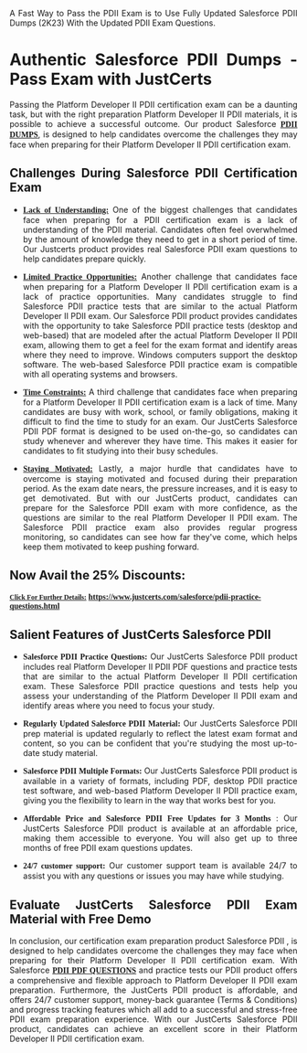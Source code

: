 <p dir="auto" style="text-align: justify;">A Fast Way to Pass the PDII Exam is to Use Fully Updated Salesforce PDII Dumps (2K23) With the Updated PDII Exam Questions.</p>

<h1 style="text-align: justify;"><strong>Authentic Salesforce PDII Dumps - Pass Exam with JustCerts</strong></h1>

<p style="text-align: justify;">Passing the Platform Developer II PDII certification exam can be a daunting task, but with the right preparation Platform Developer II PDII materials, it is possible to achieve a successful outcome. Our product Salesforce <strong><a href="https://www.justcerts.com/salesforce/pdii-practice-questions.html"><span style="font-family:Georgia,serif;"><u>PDII DUMPS</u></span></a></strong>, is designed to help candidates overcome the challenges they may face when preparing for their Platform Developer II PDII certification exam.</p>

<h2 style="text-align: justify;"><strong>Challenges During Salesforce PDII Certification Exam</strong></h2>

<ul>
	<li style="text-align: justify;"><u><span style="font-family:Georgia,serif;"><strong>Lack of Understanding:</strong></span></u> One of the biggest challenges that candidates face when preparing for a PDII certification exam is a lack of understanding of the PDII material. Candidates often feel overwhelmed by the amount of knowledge they need to get in a short period of time. Our Justcerts product provides real Salesforce PDII exam questions to help candidates prepare quickly.</li>
</ul>

<ul>
	<li style="text-align: justify;"><u><span style="font-family:Georgia,serif;"><strong>Limited Practice Opportunities:</strong></span></u> Another challenge that candidates face when preparing for a Platform Developer II PDII certification exam is a lack of practice opportunities. Many candidates struggle to find Salesforce PDII practice tests that are similar to the actual Platform Developer II PDII exam. Our Salesforce PDII product provides candidates with the opportunity to take Salesforce PDII practice tests (desktop and web-based) that are modeled after the actual Platform Developer II PDII exam, allowing them to get a feel for the exam format and identify areas where they need to improve. Windows computers support the desktop software. The web-based Salesforce PDII practice exam is compatible with all operating systems and browsers.</li>
</ul>

<ul>
	<li style="text-align: justify;"><u><span style="font-family:Georgia,serif;"><strong>Time Constraints:</strong></span></u> A third challenge that candidates face when preparing for a Platform Developer II PDII certification exam is a lack of time. Many candidates are busy with work, school, or family obligations, making it difficult to find the time to study for an exam. Our JustCerts Salesforce PDII PDF format is designed to be used on-the-go, so candidates can study whenever and wherever they have time. This makes it easier for candidates to fit studying into their busy schedules.</li>
</ul>

<ul>
	<li style="text-align: justify;"><u><span style="font-family:Georgia,serif;"><strong>Staying Motivated:</strong></span></u> Lastly, a major hurdle that candidates have to overcome is staying motivated and focused during their preparation period. As the exam date nears, the pressure increases, and it is easy to get demotivated. But with our JustCerts product, candidates can prepare for the Salesforce PDII exam with more confidence, as the questions are similar to the real Platform Developer II PDII exam. The Salesforce PDII practice exam also provides regular progress monitoring, so candidates can see how far they've come, which helps keep them motivated to keep pushing forward.</li>
</ul>

<h2 style="text-align: justify;"><strong>Now Avail the 25% Discounts:</strong></h2>

<p><span style="font-size:12px;"><u><span style="font-family:Georgia,serif;"><strong>Click For Further Details:</strong></span></u></span><span style="font-size:14px;"><span style="font-family:Georgia,serif;"><strong> <a href="https://www.justcerts.com/salesforce/pdii-practice-questions.html">https://www.justcerts.com/salesforce/pdii-practice-questions.html</a></strong></span></span></p>

<h2 style="text-align: justify;"><strong>Salient Features of JustCerts Salesforce PDII</strong></h2>

<ul>
	<li style="text-align: justify;"><span style="font-family:Georgia,serif;"><strong>Salesforce PDII Practice Questions:</strong></span> Our JustCerts Salesforce PDII product includes real Platform Developer II PDII PDF questions and practice tests that are similar to the actual Platform Developer II PDII certification exam. These Salesforce PDII practice questions and tests help you assess your understanding of the Platform Developer II PDII exam and identify areas where you need to focus your study.</li>
</ul>

<ul>
	<li style="text-align: justify;"><span style="font-family:Georgia,serif;"><strong>Regularly Updated Salesforce PDII Material:</strong></span> Our JustCerts Salesforce PDII prep material is updated regularly to reflect the latest exam format and content, so you can be confident that you're studying the most up-to-date study material.</li>
</ul>

<ul>
	<li style="text-align: justify;"><span style="font-family:Georgia,serif;"><strong>Salesforce PDII Multiple Formats:</strong></span> Our JustCerts Salesforce PDII product is available in a variety of formats, including PDF, desktop PDII practice test software, and web-based Platform Developer II PDII practice exam, giving you the flexibility to learn in the way that works best for you.</li>
</ul>

<ul>
	<li style="text-align: justify;"><span style="font-family:Georgia,serif;"><strong>Affordable Price and Salesforce PDII Free Updates for 3 Months</strong></span> : Our JustCerts Salesforce PDII product is available at an affordable price, making them accessible to everyone. You will also get up to three months of free PDII exam questions updates.</li>
</ul>

<ul>
	<li style="text-align: justify;"><span style="font-family:Georgia,serif;"><strong>24/7 customer support:</strong></span> Our customer support team is available 24/7 to assist you with any questions or issues you may have while studying.</li>
</ul>

<h2 style="text-align: justify;"><strong>Evaluate JustCerts Salesforce PDII Exam Material with Free Demo</strong></h2>

<p style="text-align: justify;">In conclusion, our certification exam preparation product Salesforce PDII , is designed to help candidates overcome the challenges they may face when preparing for their Platform Developer II PDII certification exam. With Salesforce <a href="https://www.justcerts.com/salesforce/pdii-practice-questions.html"><u><strong><span style="font-family:Georgia,serif;">PDII PDF QUESTIONS</span></strong></u></a> and practice tests our PDII product offers a comprehensive and flexible approach to Platform Developer II PDII exam preparation. Furthermore, the JustCerts PDII product is affordable, and offers 24/7 customer support, money-back guarantee (Terms & Conditions) and progress tracking features which all add to a successful and stress-free PDII exam preparation experience. With our JustCerts Salesforce PDII product, candidates can achieve an excellent score in their Platform Developer II PDII certification exam.</p>
